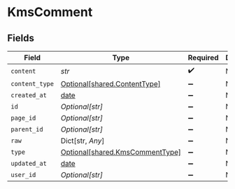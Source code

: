 # KmsComment


## Fields

| Field                                                                    | Type                                                                     | Required                                                                 | Description                                                              |
| ------------------------------------------------------------------------ | ------------------------------------------------------------------------ | ------------------------------------------------------------------------ | ------------------------------------------------------------------------ |
| `content`                                                                | *str*                                                                    | :heavy_check_mark:                                                       | N/A                                                                      |
| `content_type`                                                           | [Optional[shared.ContentType]](../../models/shared/contenttype.md)       | :heavy_minus_sign:                                                       | N/A                                                                      |
| `created_at`                                                             | [date](https://docs.python.org/3/library/datetime.html#date-objects)     | :heavy_minus_sign:                                                       | N/A                                                                      |
| `id`                                                                     | *Optional[str]*                                                          | :heavy_minus_sign:                                                       | N/A                                                                      |
| `page_id`                                                                | *Optional[str]*                                                          | :heavy_minus_sign:                                                       | N/A                                                                      |
| `parent_id`                                                              | *Optional[str]*                                                          | :heavy_minus_sign:                                                       | N/A                                                                      |
| `raw`                                                                    | Dict[str, *Any*]                                                         | :heavy_minus_sign:                                                       | N/A                                                                      |
| `type`                                                                   | [Optional[shared.KmsCommentType]](../../models/shared/kmscommenttype.md) | :heavy_minus_sign:                                                       | N/A                                                                      |
| `updated_at`                                                             | [date](https://docs.python.org/3/library/datetime.html#date-objects)     | :heavy_minus_sign:                                                       | N/A                                                                      |
| `user_id`                                                                | *Optional[str]*                                                          | :heavy_minus_sign:                                                       | N/A                                                                      |